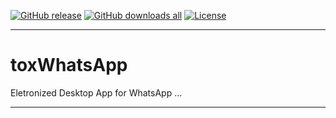 [![GitHub release][github-image-release]][github-url]
[![GitHub downloads all][github-image-downloads-all]][github-url]
[![License][license-image]][license-url]

***

# toxWhatsApp

Eletronized Desktop App for WhatsApp ...

***

[github-image-release]: https://img.shields.io/github/release/dasrick/tox-electron-whatsapp.svg?style=flat-square
[github-image-downloads-all]: https://img.shields.io/github/downloads/dasrick/tox-electron-whatsapp/total.svg?style=flat-square
[github-url]: https://github.com/dasrick/tox-electron-whatsapp

[license-image]: https://img.shields.io/github/license/dasrick/tox-electron-whatsapp.svg?style=flat-square
[license-url]: https://github.com/dasrick/tox-electron-whatsapp/blob/master/LICENSE